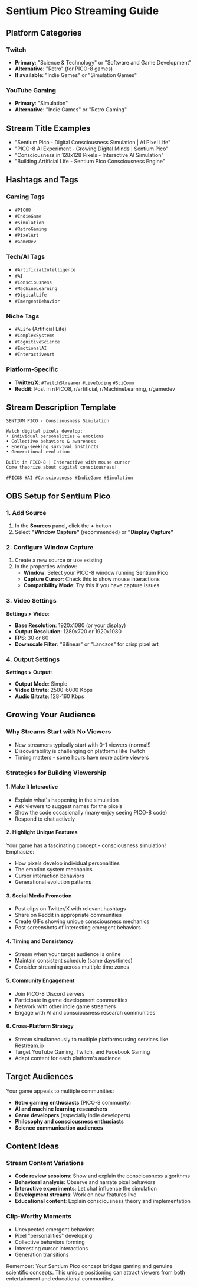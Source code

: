# Sentium Pico Streaming Guide

## Platform Categories

### Twitch
- **Primary**: "Science & Technology" or "Software and Game Development"
- **Alternative**: "Retro" (for PICO-8 games)
- **If available**: "Indie Games" or "Simulation Games"

### YouTube Gaming
- **Primary**: "Simulation"
- **Alternative**: "Indie Games" or "Retro Gaming"

## Stream Title Examples

- "Sentium Pico - Digital Consciousness Simulation | AI Pixel Life"
- "PICO-8 AI Experiment - Growing Digital Minds | Sentium Pico"
- "Consciousness in 128x128 Pixels - Interactive AI Simulation"
- "Building Artificial Life - Sentium Pico Consciousness Engine"

## Hashtags and Tags

### Gaming Tags
- `#PICO8`
- `#IndieGame`
- `#Simulation`
- `#RetroGaming`
- `#PixelArt`
- `#GameDev`

### Tech/AI Tags
- `#ArtificialIntelligence`
- `#AI`
- `#Consciousness`
- `#MachineLearning`
- `#DigitalLife`
- `#EmergentBehavior`

### Niche Tags
- `#ALife` (Artificial Life)
- `#ComplexSystems`
- `#CognitiveScience`
- `#EmotionalAI`
- `#InteractiveArt`

### Platform-Specific
- **Twitter/X**: `#TwitchStreamer` `#LiveCoding` `#SciComm`
- **Reddit**: Post in r/PICO8, r/artificial, r/MachineLearning, r/gamedev

## Stream Description Template

```
SENTIUM PICO - Consciousness Simulation

Watch digital pixels develop:
• Individual personalities & emotions
• Collective behaviors & awareness  
• Energy-seeking survival instincts
• Generational evolution

Built in PICO-8 | Interactive with mouse cursor
Come theorize about digital consciousness!

#PICO8 #AI #Consciousness #IndieGame #Simulation
```

## OBS Setup for Sentium Pico

### 1. Add Source
1. In the **Sources** panel, click the **+** button
2. Select **"Window Capture"** (recommended) or **"Display Capture"**

### 2. Configure Window Capture
1. Create a new source or use existing
2. In the properties window:
   - **Window**: Select your PICO-8 window running Sentium Pico
   - **Capture Cursor**: Check this to show mouse interactions
   - **Compatibility Mode**: Try this if you have capture issues

### 3. Video Settings
**Settings > Video**:
- **Base Resolution**: 1920x1080 (or your display)
- **Output Resolution**: 1280x720 or 1920x1080
- **FPS**: 30 or 60
- **Downscale Filter**: "Bilinear" or "Lanczos" for crisp pixel art

### 4. Output Settings
**Settings > Output**:
- **Output Mode**: Simple
- **Video Bitrate**: 2500-6000 Kbps
- **Audio Bitrate**: 128-160 Kbps

## Growing Your Audience

### Why Streams Start with No Viewers
- New streamers typically start with 0-1 viewers (normal!)
- Discoverability is challenging on platforms like Twitch
- Timing matters - some hours have more active viewers

### Strategies for Building Viewership

#### 1. Make It Interactive
- Explain what's happening in the simulation
- Ask viewers to suggest names for the pixels
- Show the code occasionally (many enjoy seeing PICO-8 code)
- Respond to chat actively

#### 2. Highlight Unique Features
Your game has a fascinating concept - consciousness simulation! Emphasize:
- How pixels develop individual personalities
- The emotion system mechanics
- Cursor interaction behaviors
- Generational evolution patterns

#### 3. Social Media Promotion
- Post clips on Twitter/X with relevant hashtags
- Share on Reddit in appropriate communities
- Create GIFs showing unique consciousness mechanics
- Post screenshots of interesting emergent behaviors

#### 4. Timing and Consistency
- Stream when your target audience is online
- Maintain consistent schedule (same days/times)
- Consider streaming across multiple time zones

#### 5. Community Engagement
- Join PICO-8 Discord servers
- Participate in game development communities
- Network with other indie game streamers
- Engage with AI and consciousness research communities

#### 6. Cross-Platform Strategy
- Stream simultaneously to multiple platforms using services like Restream.io
- Target YouTube Gaming, Twitch, and Facebook Gaming
- Adapt content for each platform's audience

## Target Audiences

Your game appeals to multiple communities:
- **Retro gaming enthusiasts** (PICO-8 community)
- **AI and machine learning researchers**
- **Game developers** (especially indie developers)
- **Philosophy and consciousness enthusiasts**
- **Science communication audiences**

## Content Ideas

### Stream Content Variations
- **Code review sessions**: Show and explain the consciousness algorithms
- **Behavioral analysis**: Observe and narrate pixel behaviors
- **Interactive experiments**: Let chat influence the simulation
- **Development streams**: Work on new features live
- **Educational content**: Explain consciousness theory and implementation

### Clip-Worthy Moments
- Unexpected emergent behaviors
- Pixel "personalities" developing
- Collective behaviors forming
- Interesting cursor interactions
- Generation transitions

Remember: Your Sentium Pico concept bridges gaming and genuine scientific concepts. This unique positioning can attract viewers from both entertainment and educational communities.
